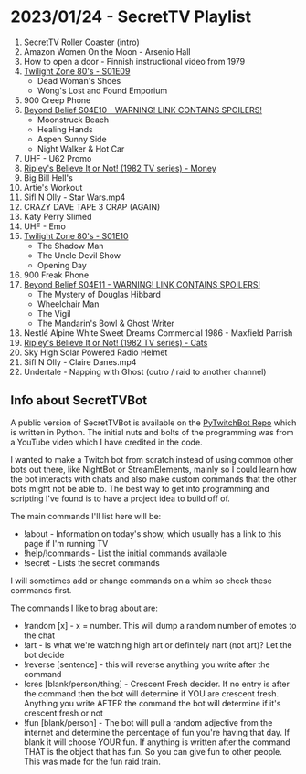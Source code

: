 # 2023/01/24 - SecretTV Playlist

1. SecretTV Roller Coaster (intro)
2. Amazon Women On the Moon - Arsenio Hall 
3. How to open a door - Finnish instructional video from 1979 
4. [Twilight Zone 80's - S01E09](https://en.wikipedia.org/wiki/List_of_The_Twilight_Zone_(1985_TV_series)_episodes)
   - Dead Woman's Shoes
   - Wong's Lost and Found Emporium
5. 900 Creep Phone
6. [Beyond Belief S04E10 - WARNING! LINK CONTAINS SPOILERS!](https://en.wikipedia.org/wiki/Beyond_Belief:_Fact_or_Fiction#Season_4_(2002))
   - Moonstruck Beach
   - Healing Hands
   - Aspen Sunny Side
   - Night Walker & Hot Car
7. UHF - U62 Promo
8. [Ripley's Believe It or Not! (1982 TV series) - Money](https://en.wikipedia.org/wiki/Ripley%27s_Believe_It_or_Not!_(1982_TV_series))
9. Big Bill Hell's
10. Artie's Workout
11. Sifl N Olly - Star Wars.mp4
12. CRAZY DAVE TAPE 3 CRAP (AGAIN)
13. Katy Perry Slimed
14. UHF - Emo
15. [Twilight Zone 80's - S01E10](https://en.wikipedia.org/wiki/List_of_The_Twilight_Zone_(1985_TV_series)_episodes)
    - The Shadow Man
    - The Uncle Devil Show
    - Opening Day
16. 900 Freak Phone
17. [Beyond Belief S04E11 - WARNING! LINK CONTAINS SPOILERS!](https://en.wikipedia.org/wiki/Beyond_Belief:_Fact_or_Fiction#Season_4_(2002))
    - The Mystery of Douglas Hibbard
    - Wheelchair Man
    - The Vigil
    - The Mandarin's Bowl & Ghost Writer
18. Nestlé Alpine White Sweet Dreams Commercial 1986 - Maxfield Parrish
19. [Ripley's Believe It or Not! (1982 TV series) - Cats](https://en.wikipedia.org/wiki/Ripley%27s_Believe_It_or_Not!_(1982_TV_series))
20. Sky High Solar Powered Radio Helmet
21. Sifl N Olly - Claire Danes.mp4
22. Undertale - Napping with Ghost (outro / raid to another channel)


## Info about SecretTVBot

A public version of SecretTVBot is available on the [PyTwitchBot Repo](https://github.com/awbored/PyTwitchBot) which is written in Python.  The initial nuts and bolts of the programming was from a YouTube video which I have credited in the code.

I wanted to make a Twitch bot from scratch instead of using common other bots out there, like NightBot or StreamElements, mainly so I could learn how the bot interacts with chats and also make custom commands that the other bots might not be able to.  The best way to get into programming and scripting I've found is to have a project idea to build off of.

The main commands I'll list here will be:

 - !about - Information on today's show, which usually has a link to this page if I'm running TV
 - !help/!commands - List the initial commands available
 - !secret - Lists the secret commands

I will sometimes add or change commands on a whim so check these commands first.

The commands I like to brag about are:

 - !random [x] - x = number.  This will dump a random number of emotes to the chat
 - !art - Is what we're watching high art or definitely nart (not art)?  Let the bot decide
 - !reverse [sentence] - this will reverse anything you write after the command
 - !cres [blank/person/thing] - Crescent Fresh decider.  If no entry is after the command then the bot will determine if YOU are crescent fresh.  Anything you write AFTER the command the bot will determine if it's crescent fresh or not
 - !fun [blank/person] - The bot will pull a random adjective from the internet and determine the percentage of fun you're having that day.  If blank it will choose YOUR fun.  If anything is written after the command THAT is the object that has fun.  So you can give fun to other people.  This was made for the fun raid train.

